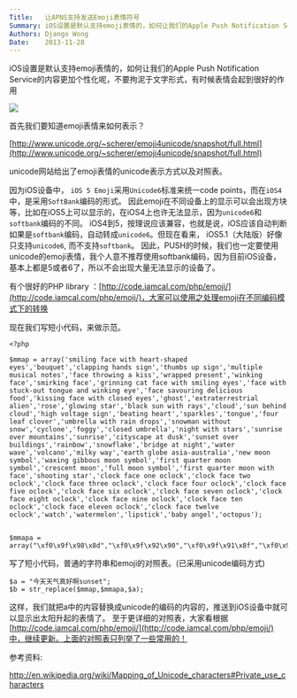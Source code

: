 ```yaml
---
Title:   让APNS支持发送Emoji表情符号
Summary: iOS设置是默认支持emoji表情的，如何让我们的Apple Push Notification Service的内容更加个性化呢，不要拘泥于文字形式，有时候表情会起到很好的作用
Authors: Django Wong
Date:    2013-11-28
---
```


iOS设置是默认支持emoji表情的，如何让我们的Apple Push Notification Service的内容更加个性化呢，不要拘泥于文字形式，有时候表情会起到很好的作用

![](http://yeebox.qiniudn.com/php-emoji.png)

首先我们要知道emoji表情来如何表示？

[http://www.unicode.org/~scherer/emoji4unicode/snapshot/full.html](http://www.unicode.org/~scherer/emoji4unicode/snapshot/full.html)

unicode网站给出了emoji表情的unicode表示方式以及对照表。

因为iOS设备中，
`iOS 5 Emoji`采用`Unicode6`标准来统一code points，而在`iOS4`中，是采用`SoftBank`编码的形式。
因此emoji在不同设备上的显示可以会出现方块等，比如在iOS5上可以显示的，在iOS4上也许无法显示，因为`unicode6`和`softbank`编码的不同。
iOS4到5，按理说应该兼容，也就是说，iOS应该自动判断如果是`softbank`编码，自动转成`unicode6`。但现在看来， iOS5.1（大陆版）好像只支持`unicode6`, 而不支持`softbank`。
因此，PUSH的时候，我们也一定要使用unicode的emoji表情，我个人意不推荐使用softbank编码，因为目前iOS设备，基本上都是5或者6了，所以不会出现大量无法显示的设备了。

有个很好的PHP library ：[http://code.iamcal.com/php/emoji/](http://code.iamcal.com/php/emoji/)，大家可以使用之处理emoji在不同编码模式下的转换

现在我们写短小代码，来做示范。

	<?php

	$mmap = array('smiling face with heart-shaped eyes','bouquet','clapping hands sign','thumbs up sign','multiple musical notes','face throwing a kiss','wrapped present','winking face','smirking face','grinning cat face with smiling eyes','face with stuck-out tongue and winking eye','face savouring delicious food','kissing face with closed eyes','ghost','extraterrestrial alien','rose','glowing star','black sun with rays','cloud','sun behind cloud','high voltage sign','beating heart','sparkles','tongue','four leaf clover','umbrella with rain drops','snowman without snow','cyclone','foggy','closed umbrella','night with stars','sunrise over mountains','sunrise','cityscape at dusk','sunset over buildings','rainbow','snowflake','bridge at night','water wave','volcano','milky way','earth globe asia-australia','new moon symbol','waxing gibbous moon symbol','first quarter moon symbol','crescent moon','full moon symbol','first quarter moon with face','shooting star','clock face one oclock','clock face two oclock','clock face three oclock','clock face four oclock','clock face five oclock','clock face six oclock','clock face seven oclock','clock face eight oclock','clock face nine oclock','clock face ten oclock','clock face eleven oclock','clock face twelve oclock','watch','watermelon','lipstick','baby angel','octopus');


	$mmapa = array("\xf0\x9f\x98\x8d","\xf0\x9f\x92\x90","\xf0\x9f\x91\x8f","\xf0\x9f\x91\x8d","\xf0\x9f\x8e\xb6","\xf0\x9f\x98\x98","\xf0\x9f\x8e\x81","\xf0\x9f\x98\x89","\xf0\x9f\x98\x8f","\xf0\x9f\x98\xb8","\xf0\x9f\x98\x9c","\xf0\x9f\x98\x8b","\xf0\x9f\x98\x9a","\xf0\x9f\x91\xbb","\xf0\x9f\x91\xbd","\xf0\x9f\x8c\xb9","\xf0\x9f\x8c\x9f","\xe2\x98\x80","\xe2\x98\x81","\xe2\x9b\x85","\xe2\x9a\xa1","\xf0\x9f\x92\x93","\xe2\x9c\xa8","\xf0\x9f\x91\x85","\xf0\x9f\x8d\x80","\xe2\x98\x94","\xe2\x9b\x84","\xf0\x9f\x8c\x80","\xf0\x9f\x8c\x81","\xf0\x9f\x8c\x82","\xf0\x9f\x8c\x83","\xf0\x9f\x8c\x84","\xf0\x9f\x8c\x85","\xf0\x9f\x8c\x86","\xf0\x9f\x8c\x87","\xf0\x9f\x8c\x88","\xe2\x9d\x84","\xf0\x9f\x8c\x89","\xf0\x9f\x8c\x8a","\xf0\x9f\x8c\x8b","\xf0\x9f\x8c\x8c","\xf0\x9f\x8c\x8f","\xf0\x9f\x8c\x91","\xf0\x9f\x8c\x94","\xf0\x9f\x8c\x93","\xf0\x9f\x8c\x99","\xf0\x9f\x8c\x95","\xf0\x9f\x8c\x9b","\xf0\x9f\x8c\xa0","\xf0\x9f\x95\x90","\xf0\x9f\x95\x91","\xf0\x9f\x95\x92","\xf0\x9f\x95\x93","\xf0\x9f\x95\x94","\xf0\x9f\x95\x95","\xf0\x9f\x95\x96","\xf0\x9f\x95\x97","\xf0\x9f\x95\x98","\xf0\x9f\x95\x99","\xf0\x9f\x95\x9a","\xf0\x9f\x95\x9b","\xe2\x8c\x9a","\xf0\x9f\x8d\x89","\xf0\x9f\x92\x84","\xf0\x9f\x91\xbc","\xf0\x9f\x90\x99");

写了短小代码，普通的字符串和emoji的对照表。(已采用unicode编码方式)

	$a = "今天天气真好啊sunset";
	$b = str_replace($mmap,$mmapa,$a);

这样，我们就把a中的内容替换成unicode的编码的内容的，推送到iOS设备中就可以显示出太阳升起的表情了。
至于更详细的对照表，大家看根据[http://code.iamcal.com/php/emoji/](http://code.iamcal.com/php/emoji/)中，继续更新。上面的对照表只列举了一些常用的！

参考资料:

<http://en.wikipedia.org/wiki/Mapping_of_Unicode_characters#Private_use_characters>